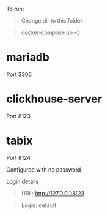 To run: 
> Change dir to this folder

> docker-compose up -d

# mariadb

Port 3306

# clickhouse-server

Port 8123

# tabix

Port 8124

Configured with no password


Login details

  > URL: http://127.0.0.1:8123

  > Login: default
    
